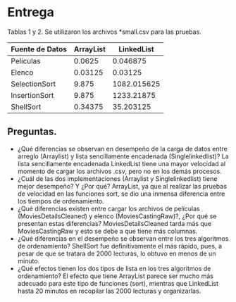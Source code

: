 # Entrega
Tablas 1 y 2.
Se utilizaron los archivos *small.csv para las pruebas.

| Fuente de Datos 	  	 | ArrayList | LinkedList  |
|--------------------|-----------|-------------|
| Películas 	  	       | 0.0625    | 0.046875    |
| Elenco 	  	          | 0.03125   | 0.03125     |
| SelectionSort 	  	   | 9.875     | 1082.015625 |
| InsertionSort 	 	    | 9.875     | 1233.21875  |
| ShellSort 	 	        | 0.34375   | 35.203125   |

## Preguntas.
-	¿Qué diferencias se observan en desempeño de la carga de datos entre arreglo (Arraylist) y lista sencillamente encadenada (Singlelinkedlist)?
La lista sencillamente encadenada LinkedList tiene una mayor velocidad al momento de cargar los archivos .csv, pero no en los demás procesos.
-	¿Cuál de las dos implementaciones (Arraylist y Singlelinkedlist) tiene mejor desempeño? Y ¿Por qué?
ArrayList, ya que al realizar las pruebas de velocidad en las funciones sort, se dio una inmensa diferencia entre los tiempos de ordenamiento.
-	¿Qué diferencias existen entre cargar los archivos de películas (MoviesDetailsCleaned) y elenco (MoviesCastingRaw)?, ¿Por qué se presentan estas diferencias?
MoviesDetailsCleaned tarda más que MoviesCastingRaw y esto se debe a que tiene más columnas.
-	¿Qué diferencias en el desempeño se observan entre los tres algoritmos de ordenamiento?
ShellSort fue definitivamente el más rápido, pues, a pesar de que se tratara de 2000 lecturas, lo obtuvo en menos de un minuto.
-	¿Qué efectos tienen los dos tipos de lista en los tres algoritmos de ordenamiento?
El efecto que tiene ArrayList parece ser mucho más adecuado para este tipo de funciones (sort), mientras que LinkedList hasta 20 minutos en recopilar las 2000 lecturas y organizarlas.

